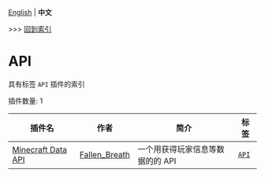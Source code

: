 [English](readme.md) | **中文**

\>\>\> [回到索引](/readme-zh_cn.md)

# API

具有标签 `API` 插件的索引

插件数量: 1

| 插件名 | 作者 | 简介 | 标签 |
| --- | --- | --- | --- |
| [Minecraft Data API](/plugins/minecraft_data_api/readme-zh_cn.md) | [Fallen_Breath](https://github.com/Fallen-Breath) | 一个用获得玩家信息等数据的的 API | [`API`](/labels/api/readme-zh_cn.md) |

